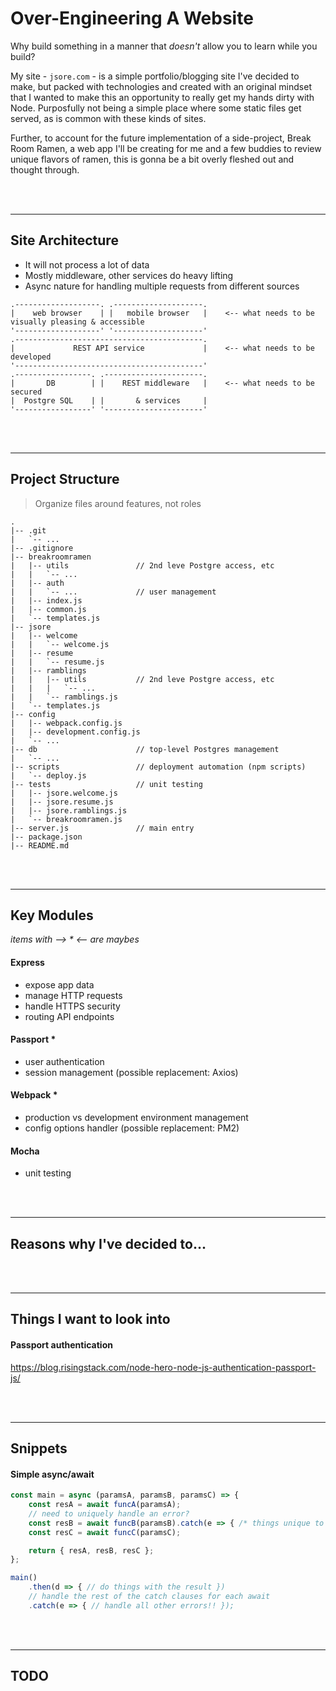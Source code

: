 # Over-Engineering A Website

Why build something in a manner that <i>doesn't</i> allow you to learn while you build?

My site - `jsore.com` - is a simple portfolio/blogging site I've decided to make, but packed with
technologies and created with an original mindset that I wanted to make this an opportunity to
really get my hands dirty with Node. Purposfully not being a simple place where some static files
get served, as is common with these kinds of sites.

Further, to account for the future implementation of a side-project, Break Room Ramen, a web app
I'll be creating for me and a few buddies to review unique flavors of ramen, this is gonna be a bit
overly fleshed out and thought through.

<br><br>
<hr>

## Site Architecture

- It will not process a lot of data
- Mostly middleware, other services do heavy lifting
- Async nature for handling multiple requests from different sources

```
.-------------------. .--------------------.
|    web browser    | |   mobile browser   |    <-- what needs to be visually pleasing & accessible
'-------------------' '--------------------'
.------------------------------------------.
|             REST API service             |    <-- what needs to be developed
'------------------------------------------'
.-----------------. .----------------------.
|       DB        | |    REST middleware   |    <-- what needs to be secured
|  Postgre SQL    | |       & services     |
'-----------------' '----------------------'
```


<br><br>
<hr>

## Project Structure

> Organize files around features, not roles

```
.
|-- .git
|   `-- ...
|-- .gitignore
|-- breakroomramen
|   |-- utils               // 2nd leve Postgre access, etc
|   |   `-- ...
|   |-- auth
|   |   `-- ...             // user management
|   |-- index.js
|   |-- common.js
|   `-- templates.js
|-- jsore
|   |-- welcome
|   |   `-- welcome.js
|   |-- resume
|   |   `-- resume.js
|   |-- ramblings
|   |   |-- utils           // 2nd leve Postgre access, etc
|   |   |   `-- ...
|   |   `-- ramblings.js
|   `-- templates.js
|-- config
|   |-- webpack.config.js
|   |-- development.config.js
|   `-- ...
|-- db                      // top-level Postgres management
|   `-- ...
|-- scripts                 // deployment automation (npm scripts)
|   `-- deploy.js
|-- tests                   // unit testing
|   |-- jsore.welcome.js
|   |-- jsore.resume.js
|   |-- jsore.ramblings.js
|   `-- breakroomramen.js
|-- server.js               // main entry
|-- package.json
|-- README.md
```

<br><br>
<hr>

## Key Modules

<i>items with --> * <-- are maybes</i>

#### Express
- expose app data
- manage HTTP requests
- handle HTTPS security
- routing API endpoints

#### Passport *
- user authentication
- session management
    (possible replacement: Axios)

#### Webpack *
- production vs development environment management
- config options handler
    (possible replacement: PM2)

#### Mocha
- unit testing

<br><br>
<hr>

## Reasons why I've decided to...

<br><br>
<hr>

## Things I want to look into

#### Passport authentication
https://blog.risingstack.com/node-hero-node-js-authentication-passport-js/


<br><br>
<hr>

## Snippets

#### Simple async/await

```javascript
const main = async (paramsA, paramsB, paramsC) => {
    const resA = await funcA(paramsA);
    // need to uniquely handle an error?
    const resB = await funcB(paramsB).catch(e => { /* things unique to this error */ });
    const resC = await funcC(paramsC);

    return { resA, resB, resC };
};

main()
    .then(d => { // do things with the result })
    // handle the rest of the catch clauses for each await
    .catch(e => { // handle all other errors!! });
```



<br><br>
<hr>

## TODO